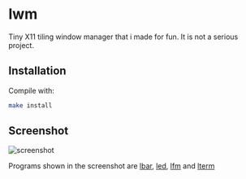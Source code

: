 # lwm
Tiny X11 tiling window manager that i made for fun. It is not a serious project.

## Installation
Compile with:
```sh
make install
```

## Screenshot
![screenshot](https://i.imgur.com/axgc7WM.png)

Programs shown in the screenshot are [lbar](https://github.com/miublue/lbar),
[led](https://github.com/miublue/led), [lfm](https://github.com/miublue/lfm) and
[lterm](https://github.com/miublue/lterm)

